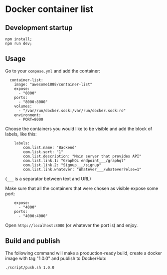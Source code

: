 # Docker container list

## Development startup

~~~~
npm install;
npm run dev;
~~~~

## Usage

Go to your `compose.yml` and add the container:
~~~~
  container-list:
    image: "awesome1888/container-list"
    expose:
      - "8000"
    ports:
      - "8000:8000"
    volumes:
      - "/var/run/docker.sock:/var/run/docker.sock:ro"
    environment:
      - PORT=8000
~~~~

Choose the containers you would like to be visible and add the block of labels, like this:
~~~~
    labels:
        com.list.name: "Backend"
        com.list.sort: "1"
        com.list.description: "Main server that provides API"
        com.list.link.1: "GraphQL endpoint___/graphql"
        com.list.link.2: "Signup___/signup"
        com.list.link.whatever: "Whatever___/whatever?else=1"
~~~~

(`___` is a separator between text and URL)

Make sure that all the containers that were chosen as visible expose some port:
~~~~
    expose:
      - "4000"
    ports:
      - "4000:4000"
~~~~

Open `http://localhost:8000` (or whatever the port is) and enjoy.

## Build and publish

The following command will make a production-ready build, create a docker image with tag "1.0.0" and publish to DockerHub:

~~~~
./script/push.sh 1.0.0
~~~~
